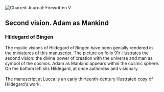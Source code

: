 <div class="artwork-of-the-day">
  <div class="container">
    <div class="img-wrapper">
      <img
        src="https://uploads2.wikiart.org/images/hildegard-of-bingen/second-vision-adam-as-mankind.jpg!Large.jpg"
        alt="Charred Journal: Firewritten V" />
    </div>
    <div class="artwork-detail">
      <div class="artwork-origin"> 
        <h2 class="artwork-name">Second vision. Adam as Mankind</h2>
        <h3 class="artist">
          Hildegard of Bingen
        </h3>
      </div>
      <p class="description">
        <span class="artwork-description-text ng-binding" ng-bind-html="viewModel.ArtworkOfTheDay.Description | unsafe">The mystic visions of Hildegard of Bingen have been genially rendered in the miniatures of this manuscript. The picture on folio 91r illustrates the second vision: the divine power of creation with the universe and man as symbol of the cosmos. Adam as Mankind appears within the cosmic sphere. On the bottom left sits Hildegard, at once authoress and visionary.
<br>
<br>The manuscript at Lucca is an early thirteenth-century illustrated copy of Hildegard's work.</span>
                        <div class="text-shadow-container" ng-show="showShadow" style=""></div>
      </p>
    </div>
  </div>

</div>
